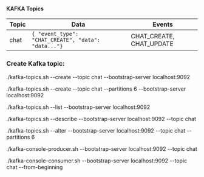 #### KAFKA Topics

| Topic | Data                                                | Events                   |
| ----- | --------------------------------------------------- | ------------------------ |
| chat  | `{ "event_type": "CHAT_CREATE", "data": "data..."}` | CHAT_CREATE, CHAT_UPDATE |

### Create Kafka topic:

<!-- pull image: docker compose up -d -->
<!-- docker exec -it cc410de9dbb3 sh -->

./kafka-topics.sh --create --topic chat --bootstrap-server localhost:9092

./kafka-topics.sh --create --topic chat --partitions 6 --bootstrap-server localhost:9092

<!-- List Kafka topics: -->

./kafka-topics.sh --list --bootstrap-server localhost:9092

<!-- Get Topic details, partition counts etc. -->

./kafka-topics.sh --describe --bootstrap-server localhost:9092 --topic chat

<!-- Alter the topic, change partition: -->

./kafka-topics.sh --alter --bootstrap-server localhost:9092 --topic chat --partitions 6

<!-- Publish a message to Kafka topic -->

./kafka-console-producer.sh --bootstrap-server localhost:9092 --topic chat

<!-- Check messages in a topic -->

./kafka-console-consumer.sh --bootstrap-server localhost:9092 --topic chat --from-beginning
